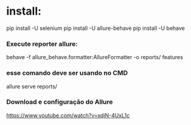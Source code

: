 # install:

pip install -U selenium
pip install -U allure-behave
pip install -U behave

### Execute reporter allure:
behave -f allure_behave.formatter:AllureFormatter -o reports/ features

### esse comando deve ser usando no CMD
allure serve reports/

### Download e configuração do Allure


https://www.youtube.com/watch?v=xdjN-4UxL1c
